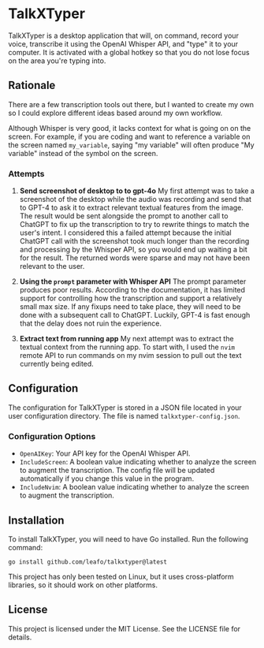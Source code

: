 # TalkXTyper

TalkXTyper is a desktop application that will, on command, record your voice,
transcribe it using the OpenAI Whisper API, and "type" it to your computer. It
is activated with a global hotkey so that you do not lose focus on the area
you're typing into.

## Rationale

There are a few transcription tools out there, but I wanted to create my own so
I could explore different ideas based around my own workflow.

Although Whisper is very good, it lacks context for what is going on on the
screen. For example, if you are coding and want to reference a variable on the
screen named `my_variable`, saying "my variable" will often produce "My
variable" instead of the symbol on the screen.

### Attempts

1. **Send screenshot of desktop to to gpt-4o**
   My first attempt was to take a screenshot of the desktop while the audio was
   recording and send that to GPT-4 to ask it to extract relevant textual
   features from the image. The result would be sent alongside the prompt to
   another call to ChatGPT to fix up the transcription to try to rewrite things
   to match the user's intent. I considered this a failed attempt because the
   initial ChatGPT call with the screenshot took much longer than the recording
   and processing by the Whisper API, so you would end up waiting a bit for the
   result. The returned words were sparse and may not have been relevant to the
   user.

2. **Using the `prompt` parameter with Whisper API**
   The prompt parameter produces poor results. According to the documentation,
   it has limited support for controlling how the transcription and support a
   relatively small max size. If any fixups need to take place, they will need
   to be done with a subsequent call to ChatGPT. Luckily, GPT-4 is fast enough
   that the delay does not ruin the experience.

3. **Extract text from running app**
   My next attempt was to extract the textual context from the running app. To
   start with, I used the `nvim` remote API to run commands on my nvim session to
   pull out the text currently being edited.

## Configuration

The configuration for TalkXTyper is stored in a JSON file located in your user
configuration directory. The file is named `talkxtyper-config.json`.

### Configuration Options

- `OpenAIKey`: Your API key for the OpenAI Whisper API.
- `IncludeScreen`: A boolean value indicating whether to analyze the screen to augment the transcription. The config file will be updated automatically if you change this value in the program.
- `IncludeNvim`: A boolean value indicating whether to analyze the screen to augment the transcription.

## Installation

To install TalkXTyper, you will need to have Go installed. Run the following command:

    go install github.com/leafo/talkxtyper@latest

This project has only been tested on Linux, but it uses cross-platform libraries, so it should work on other platforms.

## License

This project is licensed under the MIT License. See the LICENSE file for details.


